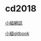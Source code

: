 # cd2018

[小組網誌](https://s40523123.github.io/cd2018/)

[小組gitbook](https://www.gitbook.com/book/s40523123/cd_week3/details)
